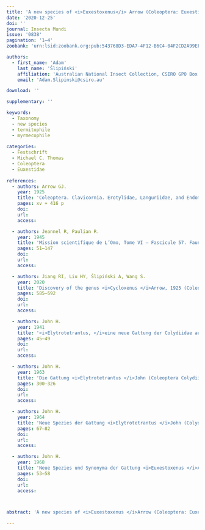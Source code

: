 ```yaml
---
title: 'A new species of <i>Euxestoxenus</i> Arrow (Coleoptera: Euxestidae) from Thailand'
date: '2020-12-25'
doi: ''
journal: Insecta Mundi
issue: '0838'
pagination: '1–4'
zoobank: 'urn:lsid:zoobank.org:pub:543768D3-EDA7-4F12-B6C4-04F2CD2A99EF'

authors:
  - first_name: 'Adam'
    last_name: 'Ślipiński'
    affiliation: 'Australian National Insect Collection, CSIRO GPO Box 1700 Canberra, 2601 ACT, Australia'
    email: 'Adam.Slipinski@csiro.au'

download: ''

supplementary: ''

keywords:
  - Taxonomy
  - new species
  - termitophile
  - myrmecophile
  
categories:
  - Festschrift
  - Michael C. Thomas
  - Coleoptera
  - Euxestidae
  
references:
  - authors: Arrow GJ.
    year: 1925
    title: 'Coleoptera. Clavicornia. Erotylidae, Languriidae, and Endomychidae. The Fauna of British India, including Ceylon and Burma. Taylor and Francis; London'
    pages: xv + 416 p
    doi: 
    url: 
    access: 

  - authors: Jeannel R, Paulian R.
    year: 1945
    title: 'Mission scientifique de L’Omo, Tome VI – Fascicule 57. Faune des Terriers des Rats-Taupes. IV. Coléoptères. Mémoires du Muséum National d’Histoire Naturelle, Paris, 19'
    pages: 51–147
    doi: 
    url: 
    access: 

  - authors: Jiang RI, Liu HY, Ślipiński A, Wang S.
    year: 2020
    title: 'Discovery of the genus <i>Cycloxenus </i>Arrow, 1925 (Coleoptera, Euxestidae) in mainland China, with the description of a new species. Zootaxa 4845'
    pages: 585–592
    doi: 
    url: 
    access: 

  - authors: John H.
    year: 1941
    title: '<i>Elytrotetrantus, </i>eine neue Gattung der Colydiidae aus Afrika (Coleoptera). Arbeiten über morphologische und taxonomische Entomologie aus Berlin-Dahlem 8'
    pages: 45–49
    doi: 
    url: 
    access: 

  - authors: John H.
    year: 1963
    title: 'Die Gattung <i>Elytrotetrantus </i>John (Coleoptera Colydiidae). Revue de Zoologie et de Botanique Africaines 67'
    pages: 300–326
    doi: 
    url: 
    access: 

  - authors: John H.
    year: 1964
    title: 'Neue Spezies der Gattung <i>Elytrotetrantus </i>John (Colydiidae, Col.). Publicaçôes Culturais da Companhia de Diamantes de Angola 68'
    pages: 67–82
    doi: 
    url: 
    access: 

  - authors: John H.
    year: 1968
    title: 'Neue Spezies und Synonyma der Gattung <i>Euxestoxenus </i>Arrow (Coleoptera, Colydiidae). Journal of Stored Product Research 4'
    pages: 53–58
    doi: 
    url: 
    access: 



abstract: 'A new species of <i>Euxestoxenus </i>Arrow (Coleoptera: Euxestidae), <i>E. thomasi </i>Ślipiński, is described from northern Thailand. The species differs from all Oriental and most of African species of <i>Euxestoxenus </i>by a 10-segmented antenna and glabrous, polished dorsum.'

---
```


